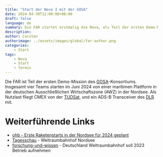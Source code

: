 ```yaml
---
title: "Start der Nova I mit der GOSA"
date: 2024-04-30T12:00:00+08:00
draft: false
language: de
summary: Die FAR startet erstmalig die Nova, als Teil der ersten Demo-Mission der GOSA... 
description: 
author: Carsten
authorimage: ../assets/images/global/far-author.png
categories: 
    - Start
tags:
    - Nova
    - Start 
    - Termin
---
```


Die FAR ist Teil der ersten Demo-Mission des [GOSA](https://de.wikipedia.org/wiki/German_Offshore_Spaceport_Alliance)-Konsortiums. Insgesamt vier Teams starten im Juni 2024 von einer maritimen Plattform in der deutschen Ausschließlichen Wirtschaftszone (AWZ) in der Nordsee. Als Nutzlast fliegt CMEX von der [TUDSat](https://tudsat.space), und ein ADS-B Transceiver des [DLR](https://dlr.de/) mit.

# Weiterführende Links

* [ohb - Erste Raketenstarts in der Nordsee für 2024 geplant](https://www.ohb.de/news/erste-raketenstarts-in-der-nordsee-fuer-2024-geplant-gosa-startet-erste-demo-mission)
* [Tagesschau](https://www.tagesschau.de/wissen/technologie/weltraumbahnhof-nordsee-102.html) - Weltraumbahnhof Nordsee
* [forschung-und-wissen](https://www.forschung-und-wissen.de/nachrichten/astronomie/deutschland-weltraumbahnhof-soll-2023-betrieb-aufnehmen-13374467) - Deutschland Weltraumbahnhof soll 2023 Betrieb aufnehmen
